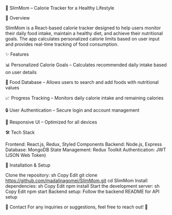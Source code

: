 🥗 SlimMom – Calorie Tracker for a Healthy Lifestyle

📌 Overview

SlimMom is a React-based calorie tracker designed to help users monitor their daily food intake, maintain a healthy diet, and achieve their nutritional goals. The app calculates personalized calorie limits based on user input and provides real-time tracking of food consumption.

✨ Features

📊 Personalized Calorie Goals – Calculates recommended daily intake based on user details

🥦 Food Database – Allows users to search and add foods with nutritional values

📈 Progress Tracking – Monitors daily calorie intake and remaining calories

🔒 User Authentication – Secure login and account management

🎨 Responsive UI – Optimized for all devices


🛠 Tech Stack

Frontend: React.js, Redux, Styled Components
Backend: Node.js, Express
Database: MongoDB
State Management: Redux Toolkit
Authentication: JWT (JSON Web Token)


📂 Installation & Setup

Clone the repository:
sh
Copy
Edit
git clone https://github.com/madalinagomei/SlimMom.git
cd SlimMom
Install dependencies:
sh
Copy
Edit
npm install
Start the development server:
sh
Copy
Edit
npm start
Backend setup: Follow the backend README for API setup

📧 Contact
For any inquiries or suggestions, feel free to reach out! 🚀

